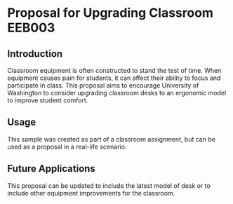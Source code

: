 # **Proposal for Upgrading Classroom EEB003**

## Introduction

Classroom equipment is often constructed to stand the test of time. When equipment causes pain for students, it can affect their ability to focus and participate in class. This proposal aims to encourage University of Washington to consider upgrading classroom desks to an ergonomic model to improve student comfort.


## Usage

This sample was created as part of a classroom assignment, but can be used as a proposal in a real-life scenario.

## Future Applications

This proposal can be updated to include the latest model of desk or to include other equipment improvements for the classroom.
